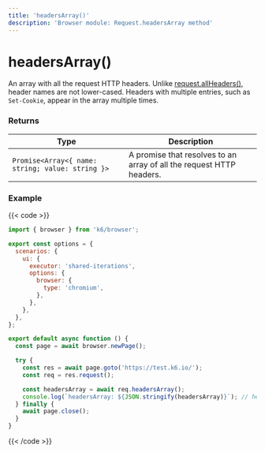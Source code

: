 ```yaml
---
title: 'headersArray()'
description: 'Browser module: Request.headersArray method'
---
```


# headersArray()

An array with all the request HTTP headers. Unlike [request.allHeaders()](https://grafana.com/docs/k6/<K6_VERSION>/javascript-api/k6-browser/request/allheaders), header names are not lower-cased. Headers with multiple entries, such as `Set-Cookie`, appear in the array multiple times.

### Returns

| Type                                             | Description                                                          |
| ------------------------------------------------ | -------------------------------------------------------------------- |
| `Promise<Array<{ name: string; value: string }>` | A promise that resolves to an array of all the request HTTP headers. |

### Example

{{< code >}}

```javascript
import { browser } from 'k6/browser';

export const options = {
  scenarios: {
    ui: {
      executor: 'shared-iterations',
      options: {
        browser: {
          type: 'chromium',
        },
      },
    },
  },
};

export default async function () {
  const page = await browser.newPage();

  try {
    const res = await page.goto('https://test.k6.io/');
    const req = res.request();

    const headersArray = await req.headersArray();
    console.log(`headersArray: ${JSON.stringify(headersArray)}`); // headersArray: [{"name":"Accept-Language","value"...}]
  } finally {
    await page.close();
  }
}
```

{{< /code >}}
